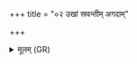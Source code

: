+++
title = "०२ उखां स्रवन्तीम् अगदाम्"

+++
<details><summary>मूलम् (GR)</summary>

उखां स्रवन्तीम् अगदाम् अकर्म  
त्वष्टा वायुः पृथिव्य् अन्तरिक्षम् ।  
यत श्चुतद् धुतम् अग्नौ तद् अस्तु  
न तत् प्राप्नोति निरृतिः परस्तात् ॥
</details>
